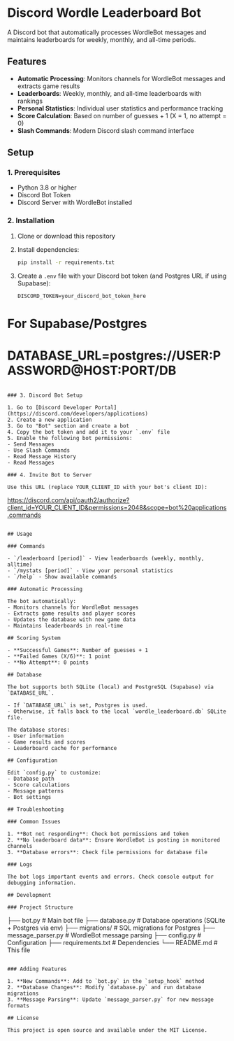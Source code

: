 # Discord Wordle Leaderboard Bot

A Discord bot that automatically processes WordleBot messages and maintains leaderboards for weekly, monthly, and all-time periods.

## Features

- **Automatic Processing**: Monitors channels for WordleBot messages and extracts game results
- **Leaderboards**: Weekly, monthly, and all-time leaderboards with rankings
- **Personal Statistics**: Individual user statistics and performance tracking
- **Score Calculation**: Based on number of guesses + 1 (X = 1, no attempt = 0)
- **Slash Commands**: Modern Discord slash command interface

## Setup

### 1. Prerequisites

- Python 3.8 or higher
- Discord Bot Token
- Discord Server with WordleBot installed

### 2. Installation

1. Clone or download this repository
2. Install dependencies:
   ```bash
   pip install -r requirements.txt
   ```

3. Create a `.env` file with your Discord bot token (and Postgres URL if using Supabase):
   ```
   DISCORD_TOKEN=your_discord_bot_token_here
  # For Supabase/Postgres
  # DATABASE_URL=postgres://USER:PASSWORD@HOST:PORT/DB
   ```

### 3. Discord Bot Setup

1. Go to [Discord Developer Portal](https://discord.com/developers/applications)
2. Create a new application
3. Go to "Bot" section and create a bot
4. Copy the bot token and add it to your `.env` file
5. Enable the following bot permissions:
   - Send Messages
   - Use Slash Commands
   - Read Message History
   - Read Messages

### 4. Invite Bot to Server

Use this URL (replace YOUR_CLIENT_ID with your bot's client ID):
```
https://discord.com/api/oauth2/authorize?client_id=YOUR_CLIENT_ID&permissions=2048&scope=bot%20applications.commands
```

## Usage

### Commands

- `/leaderboard [period]` - View leaderboards (weekly, monthly, alltime)
- `/mystats [period]` - View your personal statistics
- `/help` - Show available commands

### Automatic Processing

The bot automatically:
- Monitors channels for WordleBot messages
- Extracts game results and player scores
- Updates the database with new game data
- Maintains leaderboards in real-time

## Scoring System

- **Successful Games**: Number of guesses + 1
- **Failed Games (X/6)**: 1 point
- **No Attempt**: 0 points

## Database

The bot supports both SQLite (local) and PostgreSQL (Supabase) via `DATABASE_URL`.

- If `DATABASE_URL` is set, Postgres is used.
- Otherwise, it falls back to the local `wordle_leaderboard.db` SQLite file.

The database stores:
- User information
- Game results and scores
- Leaderboard cache for performance

## Configuration

Edit `config.py` to customize:
- Database path
- Score calculations
- Message patterns
- Bot settings

## Troubleshooting

### Common Issues

1. **Bot not responding**: Check bot permissions and token
2. **No leaderboard data**: Ensure WordleBot is posting in monitored channels
3. **Database errors**: Check file permissions for database file

### Logs

The bot logs important events and errors. Check console output for debugging information.

## Development

### Project Structure

```
├── bot.py              # Main bot file
├── database.py         # Database operations (SQLite + Postgres via env)
├── migrations/         # SQL migrations for Postgres
├── message_parser.py   # WordleBot message parsing
├── config.py          # Configuration
├── requirements.txt    # Dependencies
└── README.md          # This file
```

### Adding Features

1. **New Commands**: Add to `bot.py` in the `setup_hook` method
2. **Database Changes**: Modify `database.py` and run database migrations
3. **Message Parsing**: Update `message_parser.py` for new message formats

## License

This project is open source and available under the MIT License.
